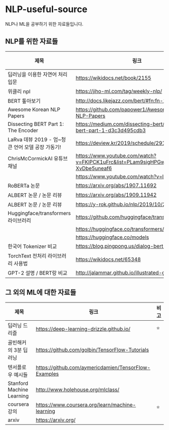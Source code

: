 # NLP-useful-source
NLP나 ML을 공부하기 위한 자료들입니다.



## NLP를 위한 자료들

|제목|링크|비고|
|------|---|----|
|딥러닝을 이용한 자연어 처리 입문|https://wikidocs.net/book/2155|⭐|
|위클리 npl|https://jiho-ml.com/tag/weekly-nlp/| |
|BERT 톺아보기|http://docs.likejazz.com/bert/#fn:fn-2| |
|Awesome Korean NLP Papers|https://github.com/papower1/Awesome-Korean-NLP-Papers|⭐|
|Dissecting BERT Part 1: The Encoder|https://medium.com/dissecting-bert/dissecting-bert-part-1-d3c3d495cdb3| |
|LaRva 데뷰 2019 - 엄~청 큰 언어 모델 공장 가동기!|https://deview.kr/2019/schedule/291| |
|ChrisMcCormickAI 유튜브 채널 |https://www.youtube.com/watch?v=FKlPCK1uFrc&list=PLam9sigHPGwOBuH4_4fr-XvDbe5uneaf6| |
| |https://www.youtube.com/watch?v=l8ZYCvgGu0o| |
|RoBERTa 논문|https://arxiv.org/abs/1907.11692| |
|ALBERT 논문 / 논문 리뷰|https://arxiv.org/abs/1909.11942| |
|ALBERT 논문 / 논문 리뷰|https://y-rok.github.io/nlp/2019/10/23/albert.html| |
|Huggingface/transformers 라이브러리|https://github.com/huggingface/transformers| |
| |https://huggingface.co/transformers/quicktour.html| |
| |https://huggingface.co/models| |
|한국어 Tokenizer 비교|https://blog.pingpong.us/dialog-bert-tokenizer/| |
|TorchText 전처리 라이브러리 사용법|https://wikidocs.net/65348| |
|GPT-2 설명 / BERT랑 비교|http://jalammar.github.io/illustrated-gpt2/| |



## 그 외의 ML에 대한 자료들
|제목|링크|비고|
|--|--|--|
|딥러닝 드리즐|https://deep-learning-drizzle.github.io/|⭐|
|골빈해커의 3분 딥러닝|https://github.com/golbin/TensorFlow-Tutorials| |
|텐서플로우 예시들|https://github.com/aymericdamien/TensorFlow-Examples| |
|Stanford Machine Learning|http://www.holehouse.org/mlclass/| |
|coursera 강의|https://www.coursera.org/learn/machine-learning|⭐|
|arxiv|https://arxiv.org/| |


